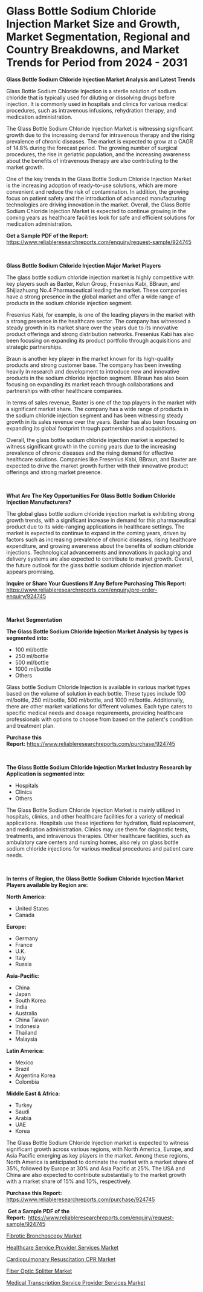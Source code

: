 <p><h1>Glass Bottle Sodium Chloride Injection Market Size and Growth, Market Segmentation, Regional and Country Breakdowns, and Market Trends for Period from 2024 -  2031</h1></p><p><strong>Glass Bottle Sodium Chloride Injection Market Analysis and Latest Trends</strong></p>
<p><p>Glass Bottle Sodium Chloride Injection is a sterile solution of sodium chloride that is typically used for diluting or dissolving drugs before injection. It is commonly used in hospitals and clinics for various medical procedures, such as intravenous infusions, rehydration therapy, and medication administration.</p><p>The Glass Bottle Sodium Chloride Injection Market is witnessing significant growth due to the increasing demand for intravenous therapy and the rising prevalence of chronic diseases. The market is expected to grow at a CAGR of 14.8% during the forecast period. The growing number of surgical procedures, the rise in geriatric population, and the increasing awareness about the benefits of intravenous therapy are also contributing to the market growth.</p><p>One of the key trends in the Glass Bottle Sodium Chloride Injection Market is the increasing adoption of ready-to-use solutions, which are more convenient and reduce the risk of contamination. In addition, the growing focus on patient safety and the introduction of advanced manufacturing technologies are driving innovation in the market. Overall, the Glass Bottle Sodium Chloride Injection Market is expected to continue growing in the coming years as healthcare facilities look for safe and efficient solutions for medication administration.</p></p>
<p><strong>Get a Sample PDF of the Report:&nbsp;</strong> <a href="https://www.reliableresearchreports.com/enquiry/request-sample/924745">https://www.reliableresearchreports.com/enquiry/request-sample/924745</a></p>
<p>&nbsp;</p>
<p><strong>Glass Bottle Sodium Chloride Injection Major Market Players</strong></p>
<p><p>The glass bottle sodium chloride injection market is highly competitive with key players such as Baxter, Kelun Group, Fresenius Kabi, BBraun, and Shijiazhuang No.4 Pharmaceutical leading the market. These companies have a strong presence in the global market and offer a wide range of products in the sodium chloride injection segment.</p><p>Fresenius Kabi, for example, is one of the leading players in the market with a strong presence in the healthcare sector. The company has witnessed a steady growth in its market share over the years due to its innovative product offerings and strong distribution networks. Fresenius Kabi has also been focusing on expanding its product portfolio through acquisitions and strategic partnerships.</p><p>Braun is another key player in the market known for its high-quality products and strong customer base. The company has been investing heavily in research and development to introduce new and innovative products in the sodium chloride injection segment. BBraun has also been focusing on expanding its market reach through collaborations and partnerships with other healthcare companies.</p><p>In terms of sales revenue, Baxter is one of the top players in the market with a significant market share. The company has a wide range of products in the sodium chloride injection segment and has been witnessing steady growth in its sales revenue over the years. Baxter has also been focusing on expanding its global footprint through partnerships and acquisitions.</p><p>Overall, the glass bottle sodium chloride injection market is expected to witness significant growth in the coming years due to the increasing prevalence of chronic diseases and the rising demand for effective healthcare solutions. Companies like Fresenius Kabi, BBraun, and Baxter are expected to drive the market growth further with their innovative product offerings and strong market presence.</p></p>
<p>&nbsp;</p>
<p><strong>What Are The Key Opportunities For Glass Bottle Sodium Chloride Injection Manufacturers?</strong></p>
<p><p>The global glass bottle sodium chloride injection market is exhibiting strong growth trends, with a significant increase in demand for this pharmaceutical product due to its wide-ranging applications in healthcare settings. The market is expected to continue to expand in the coming years, driven by factors such as increasing prevalence of chronic diseases, rising healthcare expenditure, and growing awareness about the benefits of sodium chloride injections. Technological advancements and innovations in packaging and delivery systems are also expected to contribute to market growth. Overall, the future outlook for the glass bottle sodium chloride injection market appears promising.</p></p>
<p><strong>Inquire or Share Your Questions If Any Before Purchasing This Report:</strong> <a href="https://www.reliableresearchreports.com/enquiry/pre-order-enquiry/924745">https://www.reliableresearchreports.com/enquiry/pre-order-enquiry/924745</a></p>
<p>&nbsp;</p>
<p><strong>Market Segmentation</strong></p>
<p><strong>The Glass Bottle Sodium Chloride Injection Market Analysis by types is segmented into:</strong></p>
<p><ul><li>100 ml/bottle</li><li>250 ml/bottle</li><li>500 ml/bottle</li><li>1000 ml/bottle</li><li>Others</li></ul></p>
<p><p>Glass bottle Sodium Chloride Injection is available in various market types based on the volume of solution in each bottle. These types include 100 ml/bottle, 250 ml/bottle, 500 ml/bottle, and 1000 ml/bottle. Additionally, there are other market variations for different volumes. Each type caters to specific medical needs and dosage requirements, providing healthcare professionals with options to choose from based on the patient's condition and treatment plan.</p></p>
<p><strong>Purchase this Report:&nbsp;</strong><a href="https://www.reliableresearchreports.com/purchase/924745">https://www.reliableresearchreports.com/purchase/924745</a></p>
<p>&nbsp;</p>
<p><strong>The Glass Bottle Sodium Chloride Injection Market Industry Research by Application is segmented into:</strong></p>
<p><ul><li>Hospitals</li><li>Clinics</li><li>Others</li></ul></p>
<p><p>The Glass Bottle Sodium Chloride Injection Market is mainly utilized in hospitals, clinics, and other healthcare facilities for a variety of medical applications. Hospitals use these injections for hydration, fluid replacement, and medication administration. Clinics may use them for diagnostic tests, treatments, and intravenous therapies. Other healthcare facilities, such as ambulatory care centers and nursing homes, also rely on glass bottle sodium chloride injections for various medical procedures and patient care needs.</p></p>
<p>&nbsp;</p>
<p><strong>In terms of Region, the Glass Bottle Sodium Chloride Injection Market Players available by Region are:</strong></p>
<p>
    <p> <strong> North America: </strong>
        <ul>
            <li>United States</li>
            <li>Canada</li>
        </ul>
        </p> 
    <p> <strong> Europe: </strong>
        <ul>
            <li>Germany</li>
            <li>France</li>
            <li>U.K.</li>
            <li>Italy</li>
            <li>Russia</li>
        </ul>
        </p> 
    <p> <strong> Asia-Pacific: </strong>
        <ul>
            <li>China</li>
            <li>Japan</li>
            <li>South Korea</li>
            <li>India</li>
            <li>Australia</li>
            <li>China Taiwan</li>
            <li>Indonesia</li>
            <li>Thailand</li>
            <li>Malaysia</li>
        </ul>
        </p> 
    <p> <strong> Latin America: </strong>
        <ul>
            <li>Mexico</li>
            <li>Brazil</li>
            <li>Argentina Korea</li>
            <li>Colombia</li>
        </ul>
        </p> 
    <p> <strong> Middle East & Africa: </strong>
        <ul>
            <li>Turkey</li>
            <li>Saudi</li>
            <li>Arabia</li>
            <li>UAE</li>
            <li>Korea</li>
        </ul>
    </p>
    </p>
<p><p>The Glass Bottle Sodium Chloride Injection market is expected to witness significant growth across various regions, with North America, Europe, and Asia Pacific emerging as key players in the market. Among these regions, North America is anticipated to dominate the market with a market share of 35%, followed by Europe at 30% and Asia Pacific at 25%. The USA and China are also expected to contribute substantially to the market growth with a market share of 15% and 10%, respectively.</p></p>
<p><strong>Purchase this Report: </strong><a href="https://www.reliableresearchreports.com/purchase/924745">https://www.reliableresearchreports.com/purchase/924745</a></p>
<p>&nbsp;<strong>Get a Sample PDF of the Report:&nbsp;&nbsp;</strong><a href="https://www.reliableresearchreports.com/enquiry/request-sample/924745">https://www.reliableresearchreports.com/enquiry/request-sample/924745</a></p>
<p><strong></strong></p>
<p><p><a href="https://medium.com/p/d8cc8c8302f2/edit">Fibrotic Bronchoscopy Market</a></p><p><a href="https://github.com/Glendatilghmankmgz0rbhwpy/Market-Research-Report-List-1/blob/main/healthcare-service-provider-services-market.md">Healthcare Service Provider Services Market</a></p><p><a href="https://medium.com/p/e57cbeb03c9b/edit">Cardiopulmonary Resuscitation CPR Market</a></p><p><a href="https://medium.com/p/ecee1ef75444/edit">Fiber Optic Splitter Market</a></p><p><a href="https://github.com/BryceTownsendr/Market-Research-Report-List-3/blob/main/medical-transcription-service-provider-services-market.md">Medical Transcription Service Provider Services Market</a></p></p>